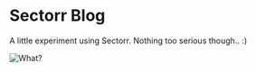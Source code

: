 # Sectorr Blog
A little experiment using Sectorr. Nothing too serious though.. :)

![What?](https://www.janyk.nl/s/i/1457643235.png "What?")